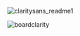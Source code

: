 
![claritysans_readme1](https://github.com/user-attachments/assets/70f18c53-4f49-40db-89c9-42144d2cd6e8)

![boardclarity](https://github.com/user-attachments/assets/270e7ce4-8ed4-4997-a8d8-b7d321c3afe0)
